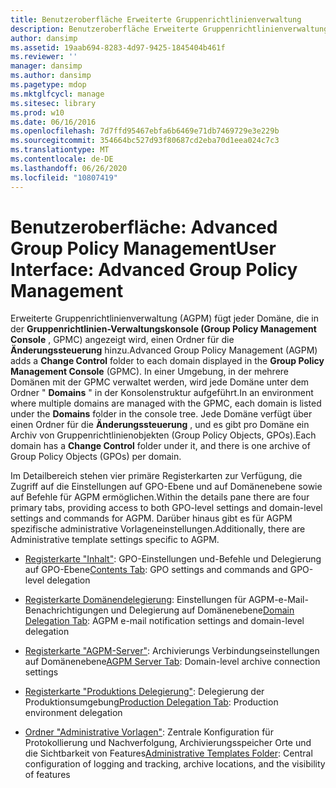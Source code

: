 ```yaml
---
title: Benutzeroberfläche Erweiterte Gruppenrichtlinienverwaltung
description: Benutzeroberfläche Erweiterte Gruppenrichtlinienverwaltung
author: dansimp
ms.assetid: 19aab694-8283-4d97-9425-1845404b461f
ms.reviewer: ''
manager: dansimp
ms.author: dansimp
ms.pagetype: mdop
ms.mktglfcycl: manage
ms.sitesec: library
ms.prod: w10
ms.date: 06/16/2016
ms.openlocfilehash: 7d7ffd95467ebfa6b6469e71db7469729e3e229b
ms.sourcegitcommit: 354664bc527d93f80687cd2eba70d1eea024c7c3
ms.translationtype: MT
ms.contentlocale: de-DE
ms.lasthandoff: 06/26/2020
ms.locfileid: "10807419"
---
```

# <span data-ttu-id="ba2f0-103">Benutzeroberfläche: Advanced Group Policy Management</span><span class="sxs-lookup"><span data-stu-id="ba2f0-103">User Interface: Advanced Group Policy Management</span></span>


<span data-ttu-id="ba2f0-104">Erweiterte Gruppenrichtlinienverwaltung (AGPM) fügt jeder Domäne, die in der **Gruppenrichtlinien-Verwaltungskonsole (Group Policy Management Console** , GPMC) angezeigt wird, einen Ordner für die **Änderungssteuerung** hinzu.</span><span class="sxs-lookup"><span data-stu-id="ba2f0-104">Advanced Group Policy Management (AGPM) adds a **Change Control** folder to each domain displayed in the **Group Policy Management Console** (GPMC).</span></span> <span data-ttu-id="ba2f0-105">In einer Umgebung, in der mehrere Domänen mit der GPMC verwaltet werden, wird jede Domäne unter dem Ordner " **Domains** " in der Konsolenstruktur aufgeführt.</span><span class="sxs-lookup"><span data-stu-id="ba2f0-105">In an environment where multiple domains are managed with the GPMC, each domain is listed under the **Domains** folder in the console tree.</span></span> <span data-ttu-id="ba2f0-106">Jede Domäne verfügt über einen Ordner für die **Änderungssteuerung** , und es gibt pro Domäne ein Archiv von Gruppenrichtlinienobjekten (Group Policy Objects, GPOs).</span><span class="sxs-lookup"><span data-stu-id="ba2f0-106">Each domain has a **Change Control** folder under it, and there is one archive of Group Policy Objects (GPOs) per domain.</span></span>

<span data-ttu-id="ba2f0-107">Im Detailbereich stehen vier primäre Registerkarten zur Verfügung, die Zugriff auf die Einstellungen auf GPO-Ebene und auf Domänenebene sowie auf Befehle für AGPM ermöglichen.</span><span class="sxs-lookup"><span data-stu-id="ba2f0-107">Within the details pane there are four primary tabs, providing access to both GPO-level settings and domain-level settings and commands for AGPM.</span></span> <span data-ttu-id="ba2f0-108">Darüber hinaus gibt es für AGPM spezifische administrative Vorlageneinstellungen.</span><span class="sxs-lookup"><span data-stu-id="ba2f0-108">Additionally, there are Administrative template settings specific to AGPM.</span></span>

-   <span data-ttu-id="ba2f0-109">[Registerkarte "Inhalt"](contents-tab-agpm30ops.md): GPO-Einstellungen und-Befehle und Delegierung auf GPO-Ebene</span><span class="sxs-lookup"><span data-stu-id="ba2f0-109">[Contents Tab](contents-tab-agpm30ops.md): GPO settings and commands and GPO-level delegation</span></span>

-   <span data-ttu-id="ba2f0-110">[Registerkarte Domänendelegierung](domain-delegation-tab-agpm30ops.md): Einstellungen für AGPM-e-Mail-Benachrichtigungen und Delegierung auf Domänenebene</span><span class="sxs-lookup"><span data-stu-id="ba2f0-110">[Domain Delegation Tab](domain-delegation-tab-agpm30ops.md): AGPM e-mail notification settings and domain-level delegation</span></span>

-   <span data-ttu-id="ba2f0-111">[Registerkarte "AGPM-Server"](agpm-server-tab-agpm30ops.md): Archivierungs Verbindungseinstellungen auf Domänenebene</span><span class="sxs-lookup"><span data-stu-id="ba2f0-111">[AGPM Server Tab](agpm-server-tab-agpm30ops.md): Domain-level archive connection settings</span></span>

-   <span data-ttu-id="ba2f0-112">[Registerkarte "Produktions Delegierung"](production-delegation-tab-agpm30ops.md): Delegierung der Produktionsumgebung</span><span class="sxs-lookup"><span data-stu-id="ba2f0-112">[Production Delegation Tab](production-delegation-tab-agpm30ops.md): Production environment delegation</span></span>

-   <span data-ttu-id="ba2f0-113">[Ordner "Administrative Vorlagen"](administrative-templates-folder-agpm30ops.md): Zentrale Konfiguration für Protokollierung und Nachverfolgung, Archivierungsspeicher Orte und die Sichtbarkeit von Features</span><span class="sxs-lookup"><span data-stu-id="ba2f0-113">[Administrative Templates Folder](administrative-templates-folder-agpm30ops.md): Central configuration of logging and tracking, archive locations, and the visibility of features</span></span>

 

 





